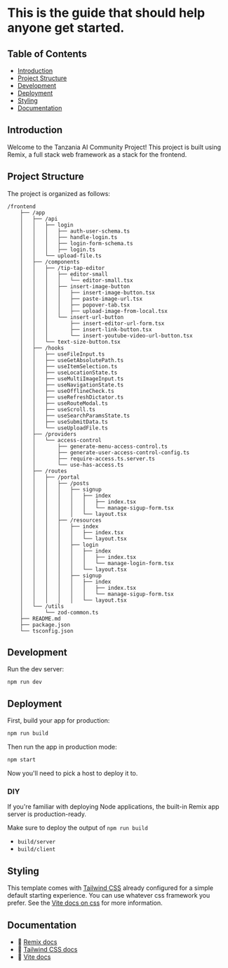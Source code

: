 # This is the guide that should help anyone get started.

## Table of Contents
- [Introduction](#introduction)
- [Project Structure](#project-structure)
- [Development](#development)
- [Deployment](#deployment)
- [Styling](#styling)
- [Documentation](#documentation)

## Introduction
Welcome to the Tanzania AI Community Project! This project is built using Remix, a full stack web framework as a stack for the frontend.

## Project Structure
The project is organized as follows:

```
/frontend
    ├── /app
    │   ├── /api
    │   │   ├── login
    │   │   │   ├── auth-user-schema.ts
    │   │   │   ├── handle-login.ts
    │   │   │   ├── login-form-schema.ts
    │   │   │   ├── login.ts
    │   │   └── upload-file.ts
    │   ├── /components
    │   │   ├── /tip-tap-editor
    │   │   │   ├── editor-small
    │   │   │   │   └── editor-small.tsx
    │   │   │   ├── insert-image-button
    │   │   │   │   ├── insert-image-button.tsx
    │   │   │   │   ├── paste-image-url.tsx
    │   │   │   │   ├── popover-tab.tsx
    │   │   │   │   ├── upload-image-from-local.tsx
    │   │   │   └── insert-url-button
    │   │   │       ├── insert-editor-url-form.tsx
    │   │   │       ├── insert-link-button.tsx
    │   │   │       └── insert-youtube-video-url-button.tsx
    │   │   └── text-size-button.tsx
    │   ├── /hooks
    │   │   ├── useFileInput.ts
    │   │   ├── useGetAbsolutePath.ts
    │   │   ├── useItemSelection.ts
    │   │   ├── useLocationState.ts
    │   │   ├── useMultiImageInput.ts
    │   │   ├── useNavigationState.ts
    │   │   ├── useOfflineCheck.ts
    │   │   ├── useRefreshDictator.ts
    │   │   ├── useRouteModal.ts
    │   │   ├── useScroll.ts
    │   │   ├── useSearchParamsState.ts
    │   │   ├── useSubmitData.ts
    │   │   └── useUploadFile.ts
    │   ├── /providers
    │   │   └── access-control
    │   │       ├── generate-menu-access-control.ts
    │   │       ├── generate-user-access-control-config.ts
    │   │       ├── require-access.ts.server.ts
    │   │       └── use-has-access.ts
    │   ├── /routes
    │   │   ├── /portal
    │   │   │   ├── /posts
    │   │   │   │   ├── signup
    │   │   │   │   │   ├── index
    │   │   │   │   │   │   ├── index.tsx
    │   │   │   │   │   │   └── manage-sigup-form.tsx
    │   │   │   │   │   └── layout.tsx
    │   │   │   ├── /resources
    │   │   │   │   ├── index
    │   │   │   │   │   ├── index.tsx
    │   │   │   │   │   └── layout.tsx
    │   │   │   │   ├── login
    │   │   │   │   │   ├── index
    │   │   │   │   │   │   ├── index.tsx
    │   │   │   │   │   │   └── manage-login-form.tsx
    │   │   │   │   │   └── layout.tsx
    │   │   │   │   ├── signup
    │   │   │   │   │   ├── index
    │   │   │   │   │   │   ├── index.tsx
    │   │   │   │   │   │   └── manage-sigup-form.tsx
    │   │   │   │   │   └── layout.tsx
    │   └── /utils
    │       └── zod-common.ts
    ├── README.md
    ├── package.json
    └── tsconfig.json
```

## Development

Run the dev server:

```shell
npm run dev
```

## Deployment

First, build your app for production:

```sh
npm run build
```

Then run the app in production mode:

```sh
npm start
```

Now you'll need to pick a host to deploy it to.

### DIY

If you're familiar with deploying Node applications, the built-in Remix app server is production-ready.

Make sure to deploy the output of `npm run build`

- `build/server`
- `build/client`

## Styling

This template comes with [Tailwind CSS](https://tailwindcss.com/) already configured for a simple default starting experience. You can use whatever css framework you prefer. See the [Vite docs on css](https://vitejs.dev/guide/features.html#css) for more information.

## Documentation

- 📖 [Remix docs](https://remix.run/docs)
- 📖 [Tailwind CSS docs](https://tailwindcss.com/docs)
- 📖 [Vite docs](https://vitejs.dev/guide/)
